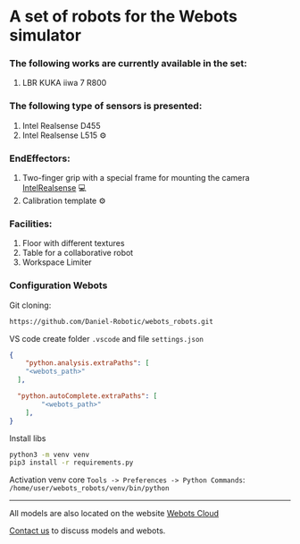 # A set of robots for the Webots simulator

### The following works are currently available in the set:

1. LBR KUKA iiwa 7 R800

### The following type of sensors is presented:

1. Intel Realsense D455 
2. Intel Realsense L515 :gear:

### EndEffectors:

1. Two-finger grip with a special frame for mounting the camera [IntelRealsense](https://www.intelrealsense.com/) :computer:
2. Calibration template :gear:

### Facilities:

1. Floor with different textures
2. Table for a collaborative robot
3. Workspace Limiter

### Configuration Webots
Git cloning:
```bash
https://github.com/Daniel-Robotic/webots_robots.git
```

VS code create folder `.vscode` and file `settings.json`
```json
{
	"python.analysis.extraPaths": [
    "<webots_path>"
  ],

  "python.autoComplete.extraPaths": [
		"<webots_path>"
	],
}
```


Install libs
```bash
python3 -m venv venv
pip3 install -r requirements.py
```

Activation venv core
`Tools -> Preferences -> Python Commands`: `/home/user/webots_robots/venv/bin/python`

---
All models are also located on the website [Webots Cloud](https://webots.cloud/proto)

[Contact us](mailto:grabardm@ml-dev.ru) to discuss models and webots.